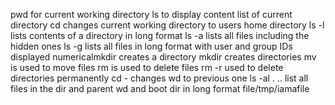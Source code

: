 pwd for current working directory
ls to display content list of current directory
cd changes current working directory to users home directory
ls -l lists contents of a directory in long format
ls -a lists all files including the hidden ones
ls -g lists all files in long format with user and group IDs displayed numericalmkdir creates a directory
mkdir creates directories
mv is used to move files
rm is used to delete files
rm -r used to delete directories permanently
cd - changes wd to previous one
ls -al . .. list all files in the dir and parent wd and boot dir in long format
file/tmp/iamafile

